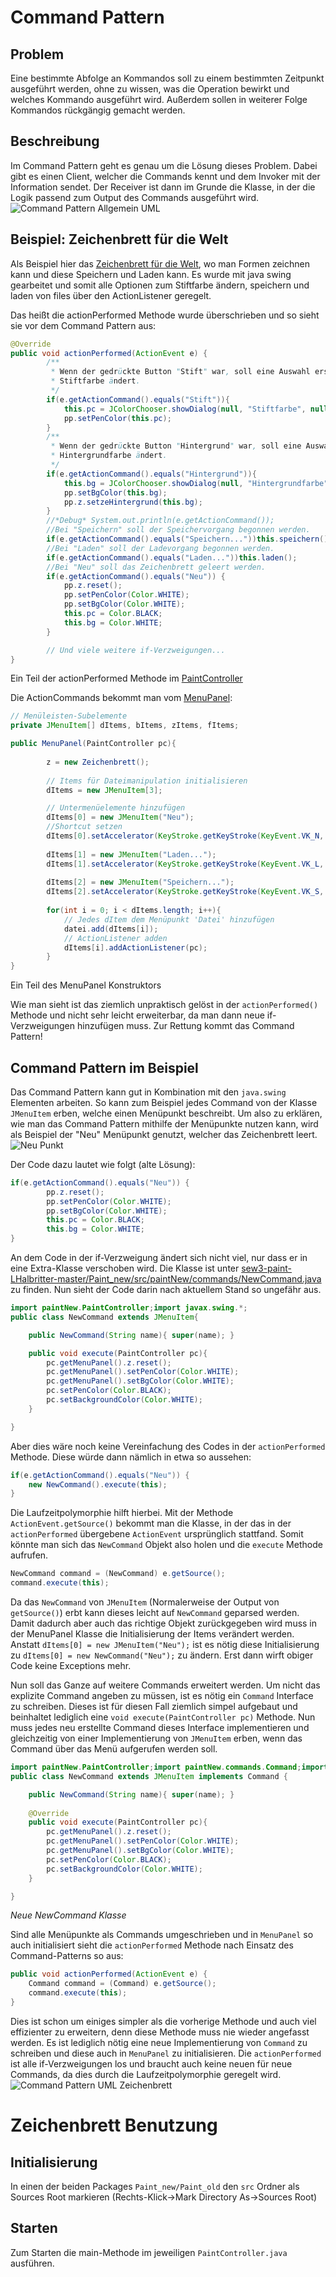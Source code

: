 # Command Pattern
## Problem
Eine bestimmte Abfolge an Kommandos soll zu einem bestimmten Zeitpunkt
ausgeführt werden, ohne zu wissen, was die Operation bewirkt und welches
Kommando ausgeführt wird. Außerdem sollen in weiterer Folge Kommandos
rückgängig gemacht werden.

## Beschreibung
Im Command Pattern geht es genau um die Lösung dieses Problem. Dabei gibt es einen
Client, welcher die Commands kennt und dem Invoker mit der Information sendet.
Der Receiver ist dann im Grunde die Klasse, in der die Logik passend zum Output des Commands ausgeführt wird.
![Command Pattern Allgemein UML](resources/readme_command_allg.svg)

## Beispiel: Zeichenbrett für die Welt
Als Beispiel hier das [Zeichenbrett für die Welt](sew3-paint-LHalbritter-master/Paint_old/src/paintNew/PaintController.java), 
wo man Formen zeichnen kann und diese Speichern und Laden kann. Es wurde mit java swing gearbeitet
und somit alle Optionen zum Stiftfarbe ändern, speichern und laden von files über den ActionListener geregelt.

Das heißt die actionPerformed Methode wurde überschrieben und so sieht sie vor dem Command Pattern aus:

```java
@Override
public void actionPerformed(ActionEvent e) {
		/**
		 * Wenn der gedrückte Button "Stift" war, soll eine Auswahl erscheinen, die die
		 * Stiftfarbe ändert.
		 */
		if(e.getActionCommand().equals("Stift")){
			this.pc = JColorChooser.showDialog(null, "Stiftfarbe", null);
			pp.setPenColor(this.pc);
		}
		/**
		 * Wenn der gedrückte Button "Hintergrund" war, soll eine Auswahl erscheinen, die die
		 * Hintergrundfarbe ändert.
		 */
		if(e.getActionCommand().equals("Hintergrund")){
			this.bg = JColorChooser.showDialog(null, "Hintergrundfarbe", null);
			pp.setBgColor(this.bg);
			pp.z.setzeHintergrund(this.bg);
		}
		//*Debug* System.out.println(e.getActionCommand());
		//Bei "Speichern" soll der Speichervorgang begonnen werden.
		if(e.getActionCommand().equals("Speichern..."))this.speichern();
		//Bei "Laden" soll der Ladevorgang begonnen werden.
		if(e.getActionCommand().equals("Laden..."))this.laden();
		//Bei "Neu" soll das Zeichenbrett geleert werden.
		if(e.getActionCommand().equals("Neu")) {
			pp.z.reset();
			pp.setPenColor(Color.WHITE);
			pp.setBgColor(Color.WHITE);
			this.pc = Color.BLACK;
			this.bg = Color.WHITE;
		}

        // Und viele weitere if-Verzweigungen...
}
```
Ein Teil der actionPerformed Methode im [PaintController](sew3-paint-LHalbritter-master/Paint_old/src/paintNew/PaintController.java)

Die ActionCommands bekommt man vom [MenuPanel](sew3-paint-LHalbritter-master/Paint_old/src/paintNew/MenuPanel.java):

```java
// Menüleisten-Subelemente
private JMenuItem[] dItems, bItems, zItems, fItems;

public MenuPanel(PaintController pc){
        
		z = new Zeichenbrett();
        
        // Items für Dateimanipulation initialisieren
		dItems = new JMenuItem[3];

        // Untermenüelemente hinzufügen
        dItems[0] = new JMenuItem("Neu");
        //Shortcut setzen
        dItems[0].setAccelerator(KeyStroke.getKeyStroke(KeyEvent.VK_N, Toolkit.getDefaultToolkit().getMenuShortcutKeyMask()));
        
        dItems[1] = new JMenuItem("Laden...");
        dItems[1].setAccelerator(KeyStroke.getKeyStroke(KeyEvent.VK_L, Toolkit.getDefaultToolkit().getMenuShortcutKeyMask()));
        
        dItems[2] = new JMenuItem("Speichern...");
        dItems[2].setAccelerator(KeyStroke.getKeyStroke(KeyEvent.VK_S, Toolkit.getDefaultToolkit().getMenuShortcutKeyMask()));
        
        for(int i = 0; i < dItems.length; i++){
            // Jedes dItem dem Menüpunkt 'Datei' hinzufügen
            datei.add(dItems[i]);
            // ActionListener adden
            dItems[i].addActionListener(pc);
        }
}
```
Ein Teil des MenuPanel Konstruktors

Wie man sieht ist das ziemlich unpraktisch gelöst in der ```actionPerformed()``` Methode
und nicht sehr leicht erweiterbar, da man dann neue if-Verzweigungen hinzufügen muss. Zur Rettung
kommt das Command Pattern!

## Command Pattern im Beispiel
Das Command Pattern kann gut in Kombination mit den ```java.swing``` Elementen arbeiten. So kann zum Beispiel jedes
Command von der Klasse ```JMenuItem``` erben, welche einen Menüpunkt beschreibt. Um also zu erklären, wie man das Command
Pattern mithilfe der Menüpunkte nutzen kann, wird als Beispiel der "Neu" Menüpunkt genutzt, welcher das Zeichenbrett leert.
![Neu Punkt](resources/readme_sc1.png)

Der Code dazu lautet wie folgt (alte Lösung):
```java
if(e.getActionCommand().equals("Neu")) {
        pp.z.reset();
        pp.setPenColor(Color.WHITE);
        pp.setBgColor(Color.WHITE);
        this.pc = Color.BLACK;
        this.bg = Color.WHITE;
}
```

An dem Code in der if-Verzweigung ändert sich nicht viel, nur dass er in eine Extra-Klasse verschoben wird.
Die Klasse ist unter [sew3-paint-LHalbritter-master/Paint_new/src/paintNew/commands/NewCommand.java](sew3-paint-LHalbritter-master/Paint_new/src/paintNew/commands/NewCommand.java)
zu finden. Nun sieht der Code darin nach aktuellem Stand so ungefähr aus.

```java
import paintNew.PaintController;import javax.swing.*;
public class NewCommand extends JMenuItem{

    public NewCommand(String name){ super(name); }

    public void execute(PaintController pc){
        pc.getMenuPanel().z.reset();
        pc.getMenuPanel().setPenColor(Color.WHITE);
        pc.getMenuPanel().setBgColor(Color.WHITE);
        pc.setPenColor(Color.BLACK);
        pc.setBackgroundColor(Color.WHITE);
    }   

}
```
Aber dies wäre noch keine Vereinfachung des Codes in der ```actionPerformed``` Methode. Diese würde dann nämlich in etwa so aussehen:
```java
if(e.getActionCommand().equals("Neu")) {
    new NewCommand().execute(this);
}
```

Die Laufzeitpolymorphie hilft hierbei. Mit der Methode ```ActionEvent.getSource()``` bekommt man die Klasse,
in der das in der ````actionPerformed```` übergebene ````ActionEvent```` ursprünglich stattfand. Somit könnte man sich das ```NewCommand``` Objekt
also holen und die ```execute``` Methode aufrufen.
```java
NewCommand command = (NewCommand) e.getSource();
command.execute(this);
```
Da das ````NewCommand```` von ````JMenuItem```` (Normalerweise der Output von ```getSource()```) erbt
kann dieses leicht auf ```NewCommand``` geparsed werden. Damit dadurch aber auch das richtige Objekt zurückgegeben wird
muss in der MenuPanel Klasse die Initialisierung der Items verändert werden. Anstatt ```dItems[0] = new JMenuItem("Neu");```
ist es nötig diese Initialisierung zu ```dItems[0] = new NewCommand("Neu");``` zu ändern. Erst dann wirft obiger
Code keine Exceptions mehr.

Nun soll das Ganze auf weitere Commands erweitert werden. Um nicht das explizite Command angeben zu müssen,
ist es nötig ein ```Command``` Interface zu schreiben. Dieses ist für diesen Fall ziemlich simpel aufgebaut und
beinhaltet lediglich eine ```void execute(PaintController pc)``` Methode. Nun muss jedes neu erstellte Command dieses
Interface implementieren und gleichzeitig von einer Implementierung von ```JMenuItem``` erben, wenn das Command
über das Menü aufgerufen werden soll.

```java
import paintNew.PaintController;import paintNew.commands.Command;import javax.swing.*;
public class NewCommand extends JMenuItem implements Command {

    public NewCommand(String name){ super(name); }
    
    @Override
    public void execute(PaintController pc){
        pc.getMenuPanel().z.reset();
        pc.getMenuPanel().setPenColor(Color.WHITE);
        pc.getMenuPanel().setBgColor(Color.WHITE);
        pc.setPenColor(Color.BLACK);
        pc.setBackgroundColor(Color.WHITE);
    }   

}
```
_Neue NewCommand Klasse_

Sind alle Menüpunkte als Commands umgeschrieben und in ```MenuPanel``` so auch initialisiert sieht die
```actionPerformed``` Methode nach Einsatz des Command-Patterns so aus:
```java
public void actionPerformed(ActionEvent e) {
    Command command = (Command) e.getSource();
    command.execute(this);
}
```

Dies ist schon um einiges simpler als die vorherige Methode und auch viel effizienter zu erweitern, denn diese
Methode muss nie wieder angefasst werden. Es ist lediglich nötig eine neue Implementierung von ```Command``` zu schreiben
und diese auch in ```MenuPanel``` zu initialisieren. Die ```actionPerformed``` ist alle if-Verzweigungen los und
braucht auch keine neuen für neue Commands, da dies durch die Laufzeitpolymorphie geregelt wird.
![Command Pattern UML Zeichenbrett](resources/readme_command_zeichenbrett.svg)

# Zeichenbrett Benutzung
## Initialisierung
In einen der beiden Packages ```Paint_new/Paint_old``` den ```src``` Ordner als Sources Root markieren
(Rechts-Klick->Mark Directory As->Sources Root)

## Starten
Zum Starten die main-Methode im jeweiligen ```PaintController.java``` ausführen.